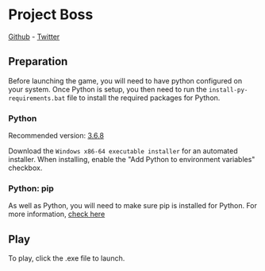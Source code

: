 # Project Boss

[Github](https://github.com/JoshLmao/6CS007-ProjectBoss) - [Twitter](https://twitter.com/JoshLmao)

## Preparation

Before launching the game, you will need to have python configured on your system.  Once Python is setup, you then need to run the ```install-py-requirements.bat``` file to install the required packages for Python. 

### Python

Recommended version: [3.6.8](https://www.python.org/downloads/release/python-368/)

Download the ```Windows x86-64 executable installer``` for an automated installer. When installing, enable the "Add Python to environment variables" checkbox.

### Python: pip

As well as Python, you will need to make sure pip is installed for Python. For more information, [check here]( https://pip.pypa.io/en/stable/installing/)

## Play

To play, click the .exe file to launch.